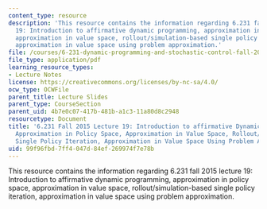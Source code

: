 ```yaml
---
content_type: resource
description: 'This resource contains the information regarding 6.231 fall 2015 lecture
  19: Introduction to affirmative dynamic programming, approximation in policy space,
  approximation in value space, rollout/simulation-based single policy iteration,
  approximation in value space using problem approximation.'
file: /courses/6-231-dynamic-programming-and-stochastic-control-fall-2015/99f96fbd7ff4047d84ef269974f7e78b_MIT6_231F15_Lec19.pdf
file_type: application/pdf
learning_resource_types:
- Lecture Notes
license: https://creativecommons.org/licenses/by-nc-sa/4.0/
ocw_type: OCWFile
parent_title: Lecture Slides
parent_type: CourseSection
parent_uid: 4b7e0c07-417b-481b-a1c3-11a80d8c2948
resourcetype: Document
title: '6.231 Fall 2015 Lecture 19: Introduction to affirmative Dynamic Programming,
  Approximation in Policy Space, Approximation in Value Space, Rollout/Simulation-based
  Single Policy Iteration, Approximation in Value Space Using Problem Approximation'
uid: 99f96fbd-7ff4-047d-84ef-269974f7e78b
---
```

This resource contains the information regarding 6.231 fall 2015 lecture 19: Introduction to affirmative dynamic programming, approximation in policy space, approximation in value space, rollout/simulation-based single policy iteration, approximation in value space using problem approximation.